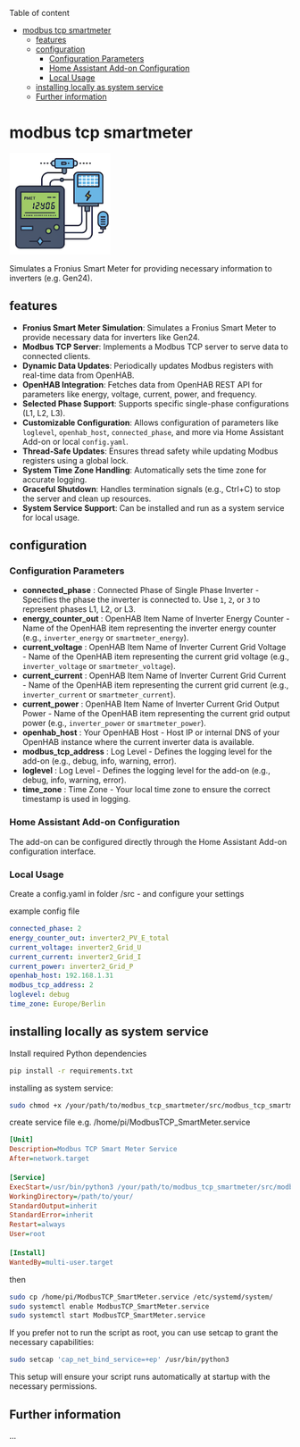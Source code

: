 
Table of content
- [modbus tcp smartmeter](#modbus-tcp-smartmeter)
  - [features](#features)
  - [configuration](#configuration)
    - [Configuration Parameters](#configuration-parameters)
    - [Home Assistant Add-on Configuration](#home-assistant-add-on-configuration)
    - [Local Usage](#local-usage)
  - [installing locally as system service](#installing-locally-as-system-service)
  - [Further information](#further-information)

# modbus tcp smartmeter

![Modbus TCP Smartmeter Icon](icon.png) 

Simulates a Fronius Smart Meter for providing necessary information to inverters (e.g. Gen24).

## features

- **Fronius Smart Meter Simulation**: Simulates a Fronius Smart Meter to provide necessary data for inverters like Gen24.
- **Modbus TCP Server**: Implements a Modbus TCP server to serve data to connected clients.
- **Dynamic Data Updates**: Periodically updates Modbus registers with real-time data from OpenHAB.
- **OpenHAB Integration**: Fetches data from OpenHAB REST API for parameters like energy, voltage, current, power, and frequency.
- **Selected Phase Support**: Supports specific single-phase configurations (L1, L2, L3).
- **Customizable Configuration**: Allows configuration of parameters like `loglevel`, `openhab_host`, `connected_phase`, and more via Home Assistant Add-on or local `config.yaml`.
- **Thread-Safe Updates**: Ensures thread safety while updating Modbus registers using a global lock.
- **System Time Zone Handling**: Automatically sets the time zone for accurate logging.
- **Graceful Shutdown**: Handles termination signals (e.g., Ctrl+C) to stop the server and clean up resources.
- **System Service Support**: Can be installed and run as a system service for local usage.


## configuration

### Configuration Parameters

- **connected_phase** : Connected Phase of Single Phase Inverter - Specifies the phase the inverter is connected to. Use `1`, `2`, or `3` to represent phases L1, L2, or L3.
- **energy_counter_out** : OpenHAB Item Name of Inverter Energy Counter - Name of the OpenHAB item representing the inverter energy counter (e.g., `inverter_energy` or `smartmeter_energy`).
- **current_voltage** : OpenHAB Item Name of Inverter Current Grid Voltage - Name of the OpenHAB item representing the current grid voltage (e.g., `inverter_voltage` or `smartmeter_voltage`).
- **current_current** : OpenHAB Item Name of Inverter Current Grid Current - Name of the OpenHAB item representing the current grid current (e.g., `inverter_current` or `smartmeter_current`).
- **current_power** : OpenHAB Item Name of Inverter Current Grid Output Power - Name of the OpenHAB item representing the current grid output power (e.g., `inverter_power` or `smartmeter_power`).
- **openhab_host** : Your OpenHAB Host - Host IP or internal DNS of your OpenHAB instance where the current inverter data is available.
- **modbus_tcp_address** : Log Level - Defines the logging level for the add-on (e.g., debug, info, warning, error).
- **loglevel** : Log Level - Defines the logging level for the add-on (e.g., debug, info, warning, error).
- **time_zone** : Time Zone - Your local time zone to ensure the correct timestamp is used in logging.

### Home Assistant Add-on Configuration

The add-on can be configured directly through the Home Assistant Add-on configuration interface.

### Local Usage

Create a config.yaml in folder /src - and configure your settings

example config file 

```yaml
connected_phase: 2
energy_counter_out: inverter2_PV_E_total
current_voltage: inverter2_Grid_U
current_current: inverter2_Grid_I
current_power: inverter2_Grid_P
openhab_host: 192.168.1.31
modbus_tcp_address: 2
loglevel: debug
time_zone: Europe/Berlin
```

## installing locally as system service

Install required Python dependencies
```bash
pip install -r requirements.txt
```

installing as system service:

```bash
sudo chmod +x /your/path/to/modbus_tcp_smartmeter/src/modbus_tcp_smartmeter.py
```

create service file e.g. /home/pi/ModbusTCP_SmartMeter.service

```ini
[Unit]
Description=Modbus TCP Smart Meter Service
After=network.target

[Service]
ExecStart=/usr/bin/python3 /your/path/to/modbus_tcp_smartmeter/src/modbus_tcp_smartmeter.py
WorkingDirectory=/path/to/your/
StandardOutput=inherit
StandardError=inherit
Restart=always
User=root

[Install]
WantedBy=multi-user.target
```
then
```bash
sudo cp /home/pi/ModbusTCP_SmartMeter.service /etc/systemd/system/
sudo systemctl enable ModbusTCP_SmartMeter.service
sudo systemctl start ModbusTCP_SmartMeter.service
```

If you prefer not to run the script as root, you can use setcap to grant the necessary capabilities:

```bash
sudo setcap 'cap_net_bind_service=+ep' /usr/bin/python3
```

This setup will ensure your script runs automatically at startup with the necessary permissions.


## Further information

...